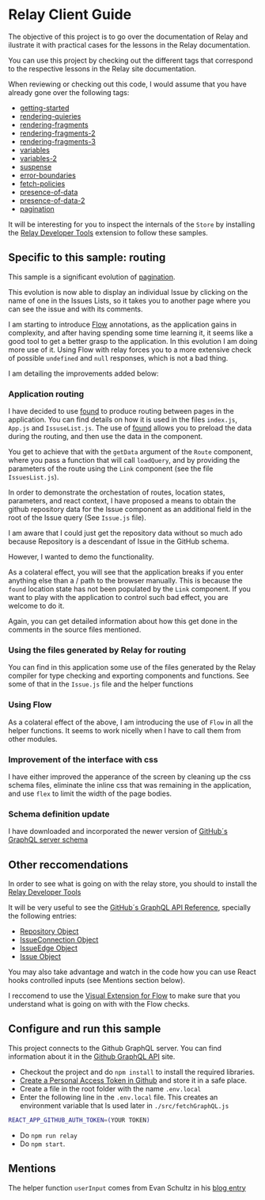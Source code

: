 # Relay Client Guide

The objective of this project is to go over the documentation of Relay and ilustrate it with practical cases for the lessons in the Relay documentation.

You can use this project by checking out the different tags that correspond to the respective lessons in the Relay site documentation.

When reviewing or checking out this code, I would assume that you have already gone over the following tags:

- [getting-started](https://github.com/rafasanmartinez/relay-client-guide/tree/getting-started)
- [rendering-quieries](https://github.com/rafasanmartinez/relay-client-guide/tree/rendering-quieries)
- [rendering-fragments](https://github.com/rafasanmartinez/relay-client-guide/tree/rendering-fragments)
- [rendering-fragments-2](https://github.com/rafasanmartinez/relay-client-guide/tree/rendering-fragments-2)
- [rendering-fragments-3](https://github.com/rafasanmartinez/relay-client-guide/tree/rendering-fragments-3)
- [variables](https://github.com/rafasanmartinez/relay-client-guide/tree/variables)
- [variables-2](https://github.com/rafasanmartinez/relay-client-guide/tree/variables-2)
- [suspense](https://github.com/rafasanmartinez/relay-client-guide/tree/suspense)
- [error-boundaries](https://github.com/rafasanmartinez/relay-client-guide/tree/error-boundaries)
- [fetch-policies](https://github.com/rafasanmartinez/relay-client-guide/tree/fetch-policies)
- [presence-of-data](https://github.com/rafasanmartinez/relay-client-guide/tree/presence-of-data)
- [presence-of-data-2](https://github.com/rafasanmartinez/relay-client-guide/tree/presence-of-data-2)
- [pagination](https://github.com/rafasanmartinez/relay-client-guide/tree/pagination)

It will be interesting for you to inspect the internals of the `Store` by installing the [Relay Developer Tools](https://chrome.google.com/webstore/detail/relay-developer-tools/ncedobpgnmkhcmnnkcimnobpfepidadl) extension to follow these samples.

## Specific to this sample: routing

This sample is a significant evolution of [pagination](https://github.com/rafasanmartinez/relay-client-guide/tree/pagination).

This evolution is now able to display an individual Issue by clicking on the name of one in the Issues Lists, so it takes you to another page where you can see the issue and with its comments.

I am starting to introduce [Flow](https://flow.org/) annotations, as the application gains in complexity, and after having spending some time learning it, it seems like a good tool to get a better grasp to the application. In this evolution I am doing more use of it. Using Flow with relay forces you to a more extensive check of possible `undefined` and `null` responses, which is not a bad thing.

I am detailing the improvements added below:

### Application routing

I have decided to use [found](https://github.com/4Catalyzer/found) to produce routing between pages in the application. You can find details on how it is used in the files `index.js`, `App.js` and `IssuseList.js`. The use of [found](https://github.com/4Catalyzer/found) allows you to preload the data during the routing, and then use the data in the component.

You get to achieve that with the `getData` argument of the `Route` component, where you pass a function that will call `loadQuery`, and by providing the parameters of the route using the `Link` component (see the file `IssuesList.js`).

In order to demonstrate the orchestation of routes, location states, parameters, and react context, I have proposed a means to obtain the github repository data for the Issue component as an additional field in the root of the Issue query (See `Issue.js` file).

I am aware that I could just get the repository data without so much ado because Repository is a descendant of Issue in the GitHub schema.

However, I wanted to demo the functionality.

As a colateral effect, you will see that the application breaks if you enter anything else than a / path to the browser manually. This is because the `found` location state has not been populated by the `Link` component. If you want to play with the application to control such bad effect, you are welcome to do it.

Again, you can get detailed information about how this get done in the comments in the source files mentioned.

### Using the files generated by Relay for routing

You can find in this application some use of the files generated by the Relay compiler for type checking and exporting components and functions. See some of that in the `Issue.js` file and the helper functions

### Using Flow

As a colateral effect of the above, I am introducing the use of `Flow` in all the helper functions. It seems to work nicelly when I have to call them from other modules.

### Improvement of the interface with css

I have either improved the apperance of the screen by cleaning up the css schema files, eliminate the inline css that was remaining in the application, and use `flex` to limit the width of the page bodies.

### Schema definition update

I have downloaded and incorporated the newer version of [GitHub´s GraphQL server schema](https://docs.github.com/en/graphql/overview/public-schema)

## Other reccomendations

In order to see what is going on with the relay store, you should to install the [Relay Developer Tools](https://chrome.google.com/webstore/detail/relay-developer-tools/ncedobpgnmkhcmnnkcimnobpfepidadl)

It will be very useful to see the [GitHub´s GraphQL API Reference](https://docs.github.com/en/graphql), specially the following entries:

- [Repository Object](https://docs.github.com/en/graphql/reference/objects#repository)
- [IssueConnection Object](https://docs.github.com/en/graphql/reference/objects#issueconnection)
- [IssueEdge Object](https://docs.github.com/en/graphql/reference/objects#issueconnection)
- [Issue Object](https://docs.github.com/en/graphql/reference/objects#issueconnection)

You may also take advantage and watch in the code how you can use React hooks controlled inputs (see Mentions section below).

I reccomend to use the [Visual Extension for Flow](https://marketplace.visualstudio.com/items?itemName=flowtype.flow-for-vscode) to make sure that you understand what is going on with with the Flow checks.

## Configure and run this sample

This project connects to the Github GraphQL server. You can find information about it in the [Github GraphQL API](https://docs.github.com/es/graphql) site.

- Checkout the project and do `npm install` to install the required libraries.
- [Create a Personal Access Token in Github](https://docs.github.com/es/authentication/keeping-your-account-and-data-secure/creating-a-personal-access-token) and store it in a safe place.
- Create a file in the root folder with the name `.env.local`
- Enter the following line in the `.env.local` file. This creates an environment variable that ls used later in `./src/fetchGraphQL.js`

```sh
REACT_APP_GITHUB_AUTH_TOKEN=(YOUR TOKEN)
```

- Do `npm run relay`
- Do `npm start`.

## Mentions

The helper function `userInput` comes from Evan Schultz in his [blog entry](https://rangle.io/blog/simplifying-controlled-inputs-with-hooks/)
